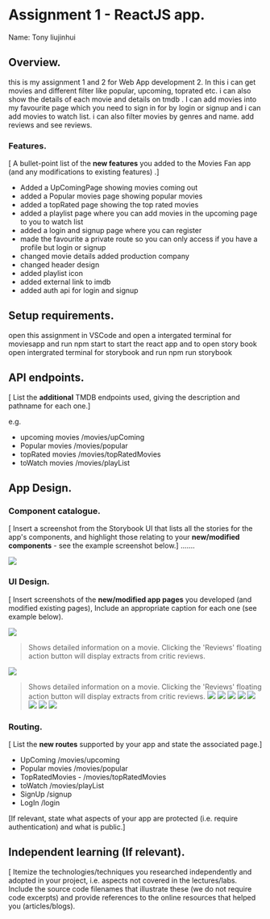 # Assignment 1 - ReactJS app.

Name: Tony liujinhui

## Overview.

this is my assignment 1 and 2 for Web App development 2. In this i can get movies and different filter like popular, upcoming, toprated etc. i can also show the details of each movie and details on tmdb . I can add movies into my favourite page which you need to sign in for by login or signup and i can add movies to watch list. i can also filter movies by genres and name. add reviews and see reviews.

### Features.
[ A bullet-point list of the __new features__ you added to the Movies Fan app (and any modifications to existing features) .]
 
+ Added a UpComingPage showing movies coming out 
+ added a Popular movies page showing popular movies
+ added a topRated page showing the top rated movies
+ added a playlist page where you can add movies in the upcoming page to you to watch list
+ added a login and signup page where you can register
+ made the favourite a private route so you can only access if you have a profile but login or signup
+ changed movie details added production company
+ changed header design 
+ added playlist icon
+ added external link to imdb 
+ added auth api for login and signup

## Setup requirements.

open this assignment in VSCode and open a intergated terminal for moviesapp and run npm start to start the react app and to open story book open intergrated terminal for storybook and run npm run storybook

## API endpoints.

[ List the __additional__ TMDB endpoints used, giving the description and pathname for each one.] 

e.g.
+ upcoming movies /movies/upComing
+ Popular movies /movies/popular
+ topRated movies /movies/topRatedMovies
+ toWatch movies /movies/playList

## App Design.

### Component catalogue.

[ Insert a screenshot from the Storybook UI that lists all the stories for the app's components, and highlight those relating to your __new/modified components__ - see the example screenshot below.] .......

![](./images/storybook.png)
### UI Design.

[ Insert screenshots of the __new/modified app pages__ you developed (and modified existing pages), Include an appropriate caption for each one (see example below).

![ ](./images/reactapp.png)

>Shows detailed information on a movie. Clicking the 'Reviews' floating action button will display extracts from critic reviews.

![ ](./images/moviedetails.png)


>Shows detailed information on a movie. Clicking the 'Reviews' floating action button will display extracts from critic reviews.
![ ](./images/reviews.png)
![ ](./images/login.png)
![ ](./images/signup.png)
![ ](./images/fav.png)
![ ](./images/upcoming.png)
![ ](./images/popular.png)
![ ](./images/towatch.png)
![ ](./images/toprated.png)
### Routing.

[ List the __new routes__ supported by your app and state the associated page.]

+ UpComing  /movies/upcoming
+ Popular movies  /movies/popular
+ TopRatedMovies - /movies/topRatedMovies
+ toWatch /movies/playList
+ SignUp /signup
+ LogIn   /login

[If relevant, state what aspects of your app are protected (i.e. require authentication) and what is public.]

## Independent learning (If relevant).

[ Itemize the technologies/techniques you researched independently and adopted in your project, i.e. aspects not covered in the lectures/labs. Include the source code filenames that illustrate these (we do not require code excerpts) and provide references to the online resources that helped you (articles/blogs).
